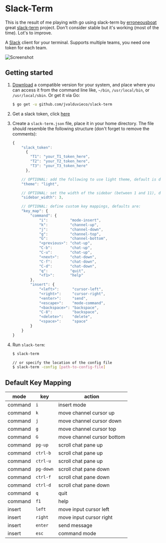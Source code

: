 Slack-Term
==========
This is the result of me playing with go using slack-term by [erroneousboat](https://github.com/erroneousboat) great [slack-term](https://github.com/erroneousboat/slack-term)
project. Don't consider stable but it's working (most of the time). Lot's to improve.

A [Slack](https://slack.com) client for your terminal. Supports multiple teams, you need one token for each team.

![Screenshot](/screenshot.png?raw=true)

Getting started
---------------

1. [Download](https://github.com/jvalduvieco/slack-term/releases) a
   compatible version for your system, and place where you can access it from
   the command line like, `~/bin`, `/usr/local/bin`, or `/usr/local/sbin`. Or
   get it via Go:


    ```bash
    $ go get -u github.com/jvalduvieco/slack-term
    ```

2. Get a slack token, click [here](https://api.slack.com/docs/oauth-test-tokens) 

3. Create a `slack-term.json` file, place it in your home directory. The file
   should resemble the following structure (don't forget to remove the comments):

    ```javascript
    {
        "slack_token":
          {
            "T1": "your_T1_token_here",
            "T2": "your_T2_token_here",
            "T3": "your_T3_token_here"
          },

        // OPTIONAL: add the following to use light theme, default is dark
        "theme": "light",

        // OPTIONAL: set the width of the sidebar (between 1 and 11), default is 1
        "sidebar_width": 3,

        // OPTIONAL: define custom key mappings, defaults are:
        "key_map": {
            "command": {
                "i":          "mode-insert",
                "k":          "channel-up",
                "j":          "channel-down",
                "g":          "channel-top",
                "G":          "channel-bottom",
                "<previous>": "chat-up",
                "C-b":        "chat-up",
                "C-u":        "chat-up",
                "<next>":     "chat-down",
                "C-f":        "chat-down",
                "C-d":        "chat-down",
                "q":          "quit",
                "<f1>":       "help"
            },
            "insert": {
                "<left>":      "cursor-left",
                "<right>":     "cursor-right",
                "<enter>":     "send",
                "<escape>":    "mode-command",
                "<backspace>": "backspace",
                "C-8":         "backspace",
                "<delete>":    "delete",
                "<space>":     "space"
            }
        }
    }
    ```

4. Run `slack-term`: 

    ```bash
    $ slack-term

    // or specify the location of the config file
    $ slack-term -config [path-to-config-file]
    ```

Default Key Mapping
-------------------

| mode    | key       | action                     |
|---------|-----------|----------------------------|
| command | `i`       | insert mode                |
| command | `k`       | move channel cursor up     |
| command | `j`       | move channel cursor down   |
| command | `g`       | move channel cursor top    |
| command | `G`       | move channel cursor bottom |
| command | `pg-up`   | scroll chat pane up        |
| command | `ctrl-b`  | scroll chat pane up        |
| command | `ctrl-u`  | scroll chat pane up        |
| command | `pg-down` | scroll chat pane down      |
| command | `ctrl-f`  | scroll chat pane down      |
| command | `ctrl-d`  | scroll chat pane down      |
| command | `q`       | quit                       |
| command | `f1`      | help                       |
| insert  | `left`    | move input cursor left     |
| insert  | `right`   | move input cursor right    |
| insert  | `enter`   | send message               |
| insert  | `esc`     | command mode               |
